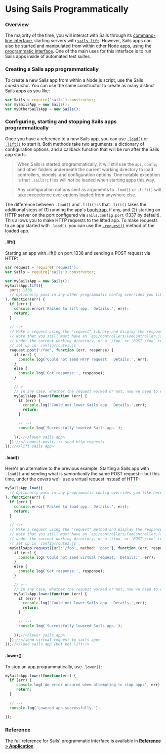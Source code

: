 # Using Sails Programmatically

### Overview

The majority of the time, you will interact with Sails through its [command-line interface](http://sailsjs.org/documentation/reference/command-line-interface), starting servers with [`sails lift`](http://sailsjs.org/documentation/reference/command-line-interface/sails-lift).  However, Sails apps can also be started and manipulated from within other Node apps, using the [programmatic interface](http://sailsjs.org/documentation/reference/application).  One of the main uses for this interface is to run Sails apps inside of automated test suites.

### Creating a Sails app programmatically

To create a new Sails app from within a Node.js script, use the Sails _constructor_.  You can use the same constructor to create as many distinct Sails apps as you like:

```javascript
var Sails = require('sails').constructor;
var mySailsApp = new Sails();
var myOtherSailsApp = new Sails();
```

### Configuring, starting and stopping Sails apps programmatically

Once you have a reference to a new Sails app, you can use [`.load()`](http://sailsjs.org/documentation/reference/application/sails-load) or [`.lift()`](http://sailsjs.org/documentation/reference/application/sails-lift) to start it.  Both methods take two arguments: a dictionary of configuration options, and a callback function that will be run after the Sails app starts.

> When Sails is started programmatically, it will still use the `api`, `config` and other folders underneath the current working directory to load controllers, models, and configuration options.  One notable exception is that `.sailsrc` files will _not_ be loaded when starting apps this way.

> Any configuration options sent as arguments to `.load()` or `.lift()` will take precedence over options loaded from anywhere else.

The difference between `.load()` and `.lift()` is that `.lift()` takes the additional steps of (1) running the app's [bootstrap](http://sailsjs.org/documentation/reference/configuration/sails-config-bootstrap), if any, and (2) starting an HTTP server on the port configured via `sails.config.port` (1337 by default).  This allows you to make HTTP requests to the lifted app.  To make requests to an app started with `.load()`, you can use the [`.request()`](http://sailsjs.org/documentation/reference/application/sails-request) method of the loaded app.


#### .lift()

Starting an app with .lift() on port 1338 and sending a POST request via HTTP:

```javascript
var request = require('request');
var Sails = require('sails').constructor;

var mySailsApp = new Sails();
mySailsApp.lift({
  port: 1338
  // Optionally pass in any other programmatic config overrides you like here.
}, function(err) {
  if (err) {
    console.error('Failed to lift app.  Details:', err);
    return;
  }
  
  // --•
  // Make a request using the "request" library and display the response.
  // Note that you still must have an `api/controllers/FooController.js` file
  // under the current working directory, or a `/foo` or `POST /foo` route
  // set up in `config/routes.js`.
  request.post('/foo', function (err, response) {
    if (err) {
      console.log('Could not send HTTP request.  Details:', err);
    }
    else {
      console.log('Got response:', response);
    }

    // >--
    // In any case, whether the request worked or not, now we need to call `.lower()`.
    mySailsApp.lower(function (err) {
      if (err) {
        console.log('Could not lower Sails app.  Details:',err);
        return;
      }

      // --•
      console.log('Successfully lowered Sails app.');
      
    });//</lower sails app>
  });//</request.post() :: send http request>
});//</lift sails app>
```

#### .load()

Here's an alternative to the previous example:  Starting a Sails app with `.load()` and sending what is _semantically_ the same POST request-- but this time, under the covers we'll use a virtual request instead of HTTP:

```javascript
mySailsApp.load({
  // Optionally pass in any programmatic config overrides you like here.
}, function(err) {
  if (err) {
    console.error('Failed to load app.  Details:', err);
    return;
  }
  
  // --•
  // Make a request using the "request" method and display the response.
  // Note that you still must have an `api/controllers/FooController.js` file
  // under the current working directory, or a `/foo` or `POST /foo` route
  // set up in `config/routes.js`.
  mySailsApp.request({url:'/foo', method: 'post'}, function (err, response) {
    if (err) {
      console.log('Could not send virtual request.  Details:', err);
    }
    else {
      console.log('Got response:', response);
    }

    // >--
    // In any case, whether the request worked or not, now we need to call `.lower()`.
    mySailsApp.lower(function (err) {
      if (err) {
        console.log('Could not lower Sails app.  Details:',err);
        return;
      }

      // --•
      console.log('Successfully lowered Sails app.');
      
    });//</lower sails app>
  });//</send virtual request to sails app>
});//</load sails app (but not lift!)>
```

#### .lower()

To stop an app programmatically, use `.lower()`:

```javascript
mySailsApp.lower(function(err) {
  if (err) {
     console.log('An error occured when attempting to stop app:', err);
     return;
  }
  
  // --•
  console.log('Lowered app successfully.');
  
});
```

### Reference

The full reference for Sails' programmatic interface is available in [**Reference > Application**](http://sailsjs.org/documentation/reference/application).

<docmeta name="displayName" value="Programmatic Usage">
